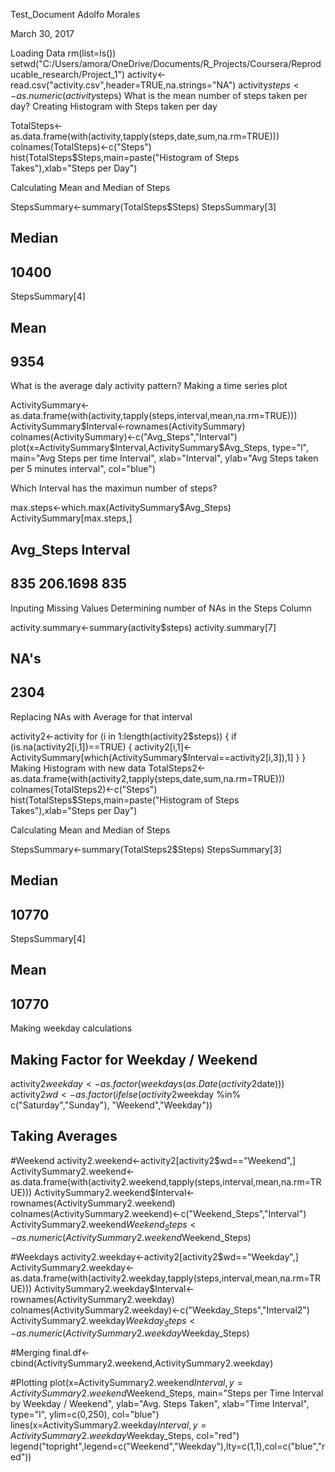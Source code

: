 Test_Document
Adolfo Morales

March 30, 2017

Loading Data
rm(list=ls())
setwd("C:/Users/amora/OneDrive/Documents/R_Projects/Coursera/Reproducable_research/Project_1")
activity<-read.csv("activity.csv",header=TRUE,na.strings="NA")
activity$steps<-as.numeric(activity$steps)
What is the mean number of steps taken per day?
Creating Histogram with Steps taken per day

TotalSteps<-as.data.frame(with(activity,tapply(steps,date,sum,na.rm=TRUE)))
colnames(TotalSteps)<-c("Steps")
hist(TotalSteps$Steps,main=paste("Histogram of Steps Takes"),xlab="Steps per Day")


Calculating Mean and Median of Steps

StepsSummary<-summary(TotalSteps$Steps)
StepsSummary[3]
## Median 
##  10400
StepsSummary[4]
## Mean 
## 9354
What is the average daly activity pattern?
Making a time series plot

ActivitySummary<-as.data.frame(with(activity,tapply(steps,interval,mean,na.rm=TRUE)))
ActivitySummary$Interval<-rownames(ActivitySummary)
colnames(ActivitySummary)<-c("Avg_Steps","Interval")
plot(x=ActivitySummary$Interval,ActivitySummary$Avg_Steps,
     type="l",
     main="Avg Steps per time Interval",
     xlab="Interval",
     ylab="Avg Steps taken per 5 minutes interval",
     col="blue")


Which Interval has the maximun number of steps?

max.steps<-which.max(ActivitySummary$Avg_Steps)
ActivitySummary[max.steps,]
##     Avg_Steps Interval
## 835  206.1698      835
Inputing Missing Values
Determining number of NAs in the Steps Column

activity.summary<-summary(activity$steps)
activity.summary[7]
## NA's 
## 2304
Replacing NAs with Average for that interval

activity2<-activity
for (i in 1:length(activity2$steps)) {
        if (is.na(activity2[i,1])==TRUE) {
                activity2[i,1]<-ActivitySummary[which(ActivitySummary$Interval==activity2[i,3]),1]
        }
}
Making Histogram with new data
TotalSteps2<-as.data.frame(with(activity2,tapply(steps,date,sum,na.rm=TRUE)))
colnames(TotalSteps2)<-c("Steps")
hist(TotalSteps$Steps,main=paste("Histogram of Steps Takes"),xlab="Steps per Day")


Calculating Mean and Median of Steps

StepsSummary<-summary(TotalSteps2$Steps)
StepsSummary[3]
## Median 
##  10770
StepsSummary[4]
##  Mean 
## 10770
Making weekday calculations

## Making Factor for Weekday / Weekend
activity2$weekday<-as.factor(weekdays(as.Date(activity2$date)))
activity2$wd<-as.factor(ifelse(activity2$weekday %in% c("Saturday","Sunday"), "Weekend","Weekday"))

## Taking Averages
#Weekend
activity2.weekend<-activity2[activity2$wd=="Weekend",]
ActivitySummary2.weekend<-as.data.frame(with(activity2.weekend,tapply(steps,interval,mean,na.rm=TRUE)))
ActivitySummary2.weekend$Interval<-rownames(ActivitySummary2.weekend)
colnames(ActivitySummary2.weekend)<-c("Weekend_Steps","Interval")
ActivitySummary2.weekend$Weekend_Steps<-as.numeric(ActivitySummary2.weekend$Weekend_Steps)

#Weekdays
activity2.weekday<-activity2[activity2$wd=="Weekday",]
ActivitySummary2.weekday<-as.data.frame(with(activity2.weekday,tapply(steps,interval,mean,na.rm=TRUE)))
ActivitySummary2.weekday$Interval<-rownames(ActivitySummary2.weekday)
colnames(ActivitySummary2.weekday)<-c("Weekday_Steps","Interval2")
ActivitySummary2.weekday$Weekday_Steps<-as.numeric(ActivitySummary2.weekday$Weekday_Steps)

#Merging
final.df<-cbind(ActivitySummary2.weekend,ActivitySummary2.weekday)

#Plotting
plot(x=ActivitySummary2.weekend$Interval,y=ActivitySummary2.weekend$Weekend_Steps,
     main="Steps per Time Interval by Weekday / Weekend",
     ylab="Avg. Steps Taken",
     xlab="Time Interval",
     type="l",
     ylim=c(0,250),
     col="blue")
lines(x=ActivitySummary2.weekday$Interval,y=ActivitySummary2.weekday$Weekday_Steps,
      col="red")
legend("topright",legend=c("Weekend","Weekday"),lty=c(1,1),col=c("blue","red"))
